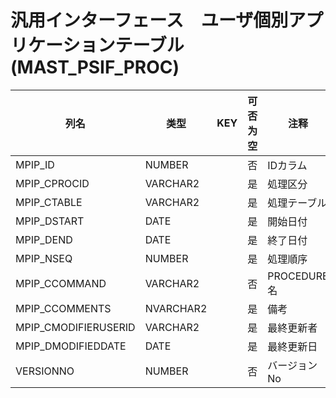 # 汎用インターフェース　ユーザ個別アプリケーションテーブル(MAST_PSIF_PROC)
| 列名   | 类型   | KEY  | 可否为空 | 注释   |
| ---- | ---- | ---- | ---- | ---- |
|MPIP_ID|NUMBER||否|IDカラム|
|MPIP_CPROCID|VARCHAR2||是|処理区分|
|MPIP_CTABLE|VARCHAR2||是|処理テーブル|
|MPIP_DSTART|DATE||是|開始日付|
|MPIP_DEND|DATE||是|終了日付|
|MPIP_NSEQ|NUMBER||是|処理順序|
|MPIP_CCOMMAND|VARCHAR2||否|PROCEDURE名|
|MPIP_CCOMMENTS|NVARCHAR2||是|備考|
|MPIP_CMODIFIERUSERID|VARCHAR2||是|最終更新者|
|MPIP_DMODIFIEDDATE|DATE||是|最終更新日|
|VERSIONNO|NUMBER||否|バージョンNo|
